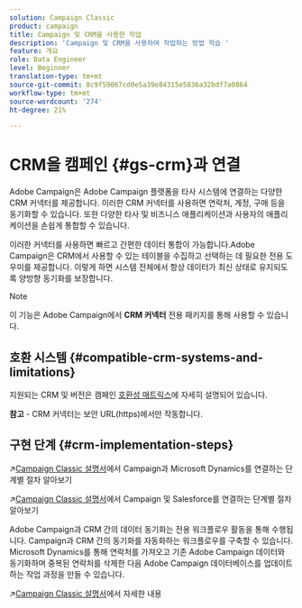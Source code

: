```yaml
---
solution: Campaign Classic
product: campaign
title: Campaign 및 CRM을 사용한 작업
description: 'Campaign 및 CRM을 사용하여 작업하는 방법 학습 '
feature: 개요
role: Data Engineer
level: Beginner
translation-type: tm+mt
source-git-commit: 8c9f59067cd0e5a39e84315e5836a32bdf7a0864
workflow-type: tm+mt
source-wordcount: '274'
ht-degree: 21%

---
```


# CRM을 캠페인 {#gs-crm}과 연결

Adobe Campaign은 Adobe Campaign 플랫폼을 타사 시스템에 연결하는 다양한 CRM 커넥터를 제공합니다. 이러한 CRM 커넥터를 사용하면 연락처, 계정, 구매 등을 동기화할 수 있습니다. 또한 다양한 타사 및 비즈니스 애플리케이션과 사용자의 애플리케이션을 손쉽게 통합할 수 있습니다.

이러한 커넥터를 사용하면 빠르고 간편한 데이터 통합이 가능합니다.Adobe Campaign은 CRM에서 사용할 수 있는 테이블을 수집하고 선택하는 데 필요한 전용 도우미를 제공합니다. 이렇게 하면 시스템 전체에서 항상 데이터가 최신 상태로 유지되도록 양방향 동기화를 보장합니다.

>[!NOTE]
>
>이 기능은 Adobe Campaign에서 **CRM 커넥터** 전용 패키지를 통해 사용할 수 있습니다.

## 호환 시스템 {#compatible-crm-systems-and-limitations}

지원되는 CRM 및 버전은 캠페인 [호환성 매트릭스](../start/compatibility-matrix.md)에 자세히 설명되어 있습니다.

**참고**  - CRM 커넥터는 보안 URL(https)에서만 작동합니다.

## 구현 단계 {#crm-implementation-steps}

:arrow_upper_right:[Campaign Classic 설명서](https://experienceleague.adobe.com/docs/campaign-classic/using/getting-started/connectors/crm-connectors/crm-ms-dynamics.html?lang=en#microsoft-dynamics-implementation-steps)에서 Campaign과 Microsoft Dynamics를 연결하는 단계별 절차 알아보기

:arrow_upper_right:[Campaign Classic 설명서](https://experienceleague.adobe.com/docs/campaign-classic/using/getting-started/connectors/crm-connectors/crm-sfdc.html?lang=en#getting-started)에서 Campaign 및 Salesforce를 연결하는 단계별 절차 알아보기


Adobe Campaign과 CRM 간의 데이터 동기화는 전용 워크플로우 활동을 통해 수행됩니다. Campaign과 CRM 간의 동기화를 자동화하는 워크플로우를 구축할 수 있습니다. Microsoft Dynamics를 통해 연락처를 가져오고 기존 Adobe Campaign 데이터와 동기화하며 중복된 연락처를 삭제한 다음 Adobe Campaign 데이터베이스를 업데이트하는 작업 과정을 만들 수 있습니다.

:arrow_upper_right:[Campaign Classic 설명서](https://experienceleague.adobe.com/docs/campaign-classic/using/getting-started/connectors/crm-connectors/crm-data-sync.html?lang=en#getting-started)에서 자세한 내용

